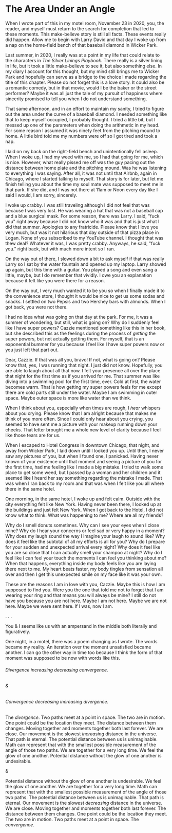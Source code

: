 # The Area Under an Angle

When I wrote part of this in my motel room, November 23 in 2020, you, the reader, and myself must return to the search for completion that led to these moments. This make-believe story is still all facts. These events really did happen. Allow me to begin with Larry David and that day I woke up from a nap on the home-field bench of that baseball diamond in Wicker Park.

Last summer, in 2020, I really was at a point in my life that could relate to the characters in _The Silver Linings Playbook_. There really is a silver lining in life, but it took a little make-believe to see it, but also something else. In my diary I account for this thought, but my mind still brings me to Wicker Park and hopefully can serve as a bridge to the choice I made regarding the title of this chapter. Please do not forget this is a love story. It could also be a romantic comedy, but in that movie, would I be the baker or the street performer? Maybe it was all just the tale of my pursuit of happiness where sincerity promised to tell you when I do not understand something.

That same afternoon, and in an effort to maintain my sanity, I tried to figure out the area under the curve of a baseball diamond. I needed something like that to keep myself occupied, I probably thought. I tried a little bit, but I messed up one of the parameters when doing the arithmetic in my head. For some reason I assumed it was ninety feet from the pitching mound to home. A little bird told me my numbers were off so I got tired and took a nap.

I laid on my back on the right-field bench and unintentionally fell asleep. When I woke up, I had my weed with me, so I had that going for me, which is nice. However, what really pissed me off was the guy pacing out the distance between home plate and the pitching mound. Was he was listening to everything I was saying. After all, it was not until that Airbnb, again in Chicago, where I started talking to myself. That story is for later, but let me finish telling you about the time my soul mate was supposed to meet me in that park. If she did, and I was not there at 11am or Noon every day like I said I would, I am sorry, sincerely.

I woke up crabby. I was still traveling although I did not feel that was because I was very lost. He was wearing a hat that was not a baseball cap and a blue surgical mask. For some reason, there was Larry. I said, "fuck you" right away because I did not know who it was and that is just what I did that summer. Apologies to any fratricide. Please know that I love you very much, but was it not hilarious that day outside of that pizza place in Logan. None of you subscribed to my YouTube channel. I thought that was thew deal? Whatever it was, I was pretty crabby. Anyways, he said, "fuck you." right back, but with much more intent so I ran.

On the way out of there, I slowed down a bit to ask myself if that was really Larry so I sat by the water fountain and opened up my laptop. Larry showed up again, but this time with a guitar. You played a song and even sang a little, maybe, but I do remember that vividly. I owe you an explanation because it felt like you were there for a reason.

On the way out, I very much wanted it to be you so when I finally made it to the convenience store, I thought it would be nice to get us some sodas and snacks. I settled on two Pepsis and two Hershey bars with almonds. When I got back, you were not there.

I had no idea what was going on that day at the park. For me, it was a summer of wondering, but still, what is going on? Why do I suddenly feel like I have super powers? Cazzie mentioned something like this in her book, but she described this as the feelings during the process of _getting_ the super powers, but not actually getting them. For myself, that is an exponential bummer for you because I feel like I have super powers now or you just left that part out.

Dear, Cazzie. If that was all you, bravo! If not, what is going on? Please know that, yes, I was running that night. I just did not know. Hopefully, you are able to laugh about all that now. I felt your presence all over the place that night for the first time as if you arrived for me. That summer was like diving into a swimming pool for the first time, ever. Cold at first, the water becomes warm. That is how getting my super powers feels for me except there are cold parts still under the water. Maybe I am swimming in outer space. Maybe outer space is more like water than we think.

When I think about you, especially when times are rough, I _hear_ whispers about you crying. Please know that I am alright because that makes me think of you more often. Since I could only hear about you crying, you seemed to have sent me a picture with your makeup running down your cheeks. That letter brought me a whole new level of clarity because I feel like those tears are for us.

When I escaped to Hotel Congress in downtown Chicago, that night, and away from Wicker Park, I laid down until I looked you up. Until then, I never saw any pictures of you, but when I found one, I panicked. Having never known of your existence until that moment and seeing a picture of you for the first time, had me feeling like I made a big mistake. I tried to walk some place to get some weed, but I passed by a woman and her children and it seemed like I heard her say something regarding the mistake I made. That was when I ran back to my room and that was when I felt like you all where there in the same hotel.

One morning, in the same hotel, I woke up and felt calm. Outside with the city everything felt like New York. Having never been there, I looked up at the buildings and just felt New York. When I got back to the Hotel, I did not know what to think. What was happening to me? Where are all my friends?

Why do I smell donuts sometimes. Why can I see your eyes when I close mine? Why do I hear your concerns or feel sad or very happy in a moment? Why does my laugh sound the way I imagine your laugh to sound like? Why does it feel like the subtotal of all my efforts is all for you? Why do I prepare for your sudden and unexpected arrival every night? Why does it feel like you are so close that I can actually smell your shampoo at night? Why do I feel like I can feel your touch the moments I can feel you thinking about me? When that happens, everything inside my body feels like you are laying there next to me. My heart beats faster, my body tingles from sensation all over and then I get this unexpected smile on my face like it was your own.

These are the reasons I am in love with you, Cazzie. Maybe this is how I am supposed to find you. Were you the one that told me not to forget that I am wearing your ring and that means you will always be mine? I still do not have you because you are not here. Maybe I am not here. Maybe we are not here. Maybe we were sent here. If I was, now I am.

. . .

You & I seems like us with an ampersand in the middle both literally and figuratively.

One night, in a motel, there was a poem changing as I wrote. The words became my reality. An iteration over the moment unsatisfied became another. I can go the other way in time too because I think the form of that moment was supposed to be now with words like this.


###### Divergence increasing decreasing convergence.

###### &

###### Convergence decreasing increasing divergence.

The _divergence_. Two paths meet at a point in space. The two are in motion. One point could be the location they meet. The distance between them changes. Moving together and moments together both last forever. We are close. Our movement is the slowest _increasing_ distance in the universe. That path is eternal. The potential distance between us is unimaginable. Math can represent that with the smallest possible measurement of the angle of those two paths. We are together for a very long time. We feel the glow of one another. Potential distance without the glow of one another is undesirable.

&

Potential distance without the glow of one another is undesirable. We feel the glow of one another. We are together for a very long time. Math can represent that with the smallest possible measurement of the angle of those two paths. The potential distance between us is unimaginable. That path is eternal. Our movement is the slowest _decreasing_ distance in the universe. We are close. Moving together and moments together both last forever. The distance between them changes. One point could be the location they meet. The two are in motion. Two paths meet at a point in space. The _convergence_.

